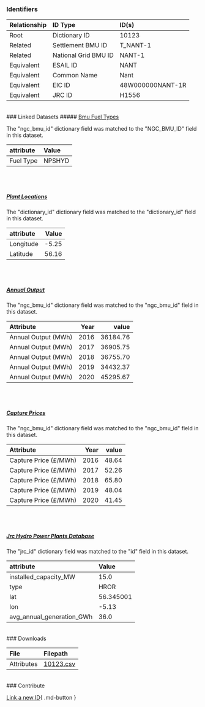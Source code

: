 ### Identifiers

| Relationship   | ID Type              | ID(s)            |
|:---------------|:---------------------|:-----------------|
| Root           | Dictionary ID        | 10123            |
| Related        | Settlement BMU ID    | T_NANT-1         |
| Related        | National Grid BMU ID | NANT-1           |
| Equivalent     | ESAIL ID             | NANT             |
| Equivalent     | Common Name          | Nant             |
| Equivalent     | EIC ID               | 48W000000NANT-1R |
| Equivalent     | JRC ID               | H1556            |

<br>
### Linked Datasets
##### <a href="https://osuked.github.io/Power-Station-Dictionary/datasets/bmu-fuel-types">Bmu Fuel Types</a>



The "ngc_bmu_id" dictionary field was matched to the "NGC_BMU_ID" field in this dataset.

| attribute   | Value   |
|:------------|:--------|
| Fuel Type   | NPSHYD  |

<br><br>
##### <a href="https://osuked.github.io/Power-Station-Dictionary/datasets/plant-locations">Plant Locations</a>



The "dictionary_id" dictionary field was matched to the "dictionary_id" field in this dataset.

| attribute   |   Value |
|:------------|--------:|
| Longitude   |   -5.25 |
| Latitude    |   56.16 |

<br><br>
##### <a href="https://osuked.github.io/Power-Station-Dictionary/datasets/annual-output">Annual Output</a>



The "ngc_bmu_id" dictionary field was matched to the "ngc_bmu_id" field in this dataset.

| Attribute           |   Year |    value |
|:--------------------|-------:|---------:|
| Annual Output (MWh) |   2016 | 36184.76 |
| Annual Output (MWh) |   2017 | 36905.75 |
| Annual Output (MWh) |   2018 | 36755.70 |
| Annual Output (MWh) |   2019 | 34432.37 |
| Annual Output (MWh) |   2020 | 45295.67 |

<br><br>
##### <a href="https://osuked.github.io/Power-Station-Dictionary/datasets/capture-prices">Capture Prices</a>



The "ngc_bmu_id" dictionary field was matched to the "ngc_bmu_id" field in this dataset.

| Attribute             |   Year |   value |
|:----------------------|-------:|--------:|
| Capture Price (£/MWh) |   2016 |   48.64 |
| Capture Price (£/MWh) |   2017 |   52.26 |
| Capture Price (£/MWh) |   2018 |   65.80 |
| Capture Price (£/MWh) |   2019 |   48.04 |
| Capture Price (£/MWh) |   2020 |   41.45 |

<br><br>
##### <a href="https://osuked.github.io/Power-Station-Dictionary/datasets/jrc-hydro-power-plants-database">Jrc Hydro Power Plants Database</a>



The "jrc_id" dictionary field was matched to the "id" field in this dataset.

| attribute                 | Value     |
|:--------------------------|:----------|
| installed_capacity_MW     | 15.0      |
| type                      | HROR      |
| lat                       | 56.345001 |
| lon                       | -5.13     |
| avg_annual_generation_GWh | 36.0      |


<br>
### Downloads


| File       | Filepath                                                                              |
|:-----------|:--------------------------------------------------------------------------------------|
| Attributes | [10123.csv](https://osuked.github.io/Power-Station-Dictionary/object_attrs/10123.csv) |


<br>
### Contribute

[Link a new ID](https://docs.google.com/forms/d/e/1FAIpQLSc5jRsQ7NgiLLXbwo9PUdwTQyuqbRwThltG56-o6NVSe7E_nw/viewform?usp=pp_url&entry.251912331=10123){ .md-button }